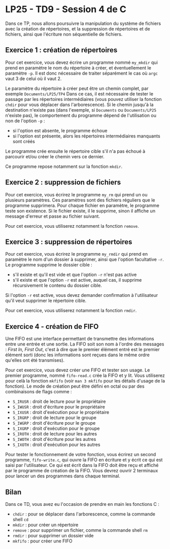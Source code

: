 # LP25 - TD9 - Session 4 de C

Dans ce TP, nous allons poursuivre la manipulation du système de fichiers avec la création de répertoires, et la suppression de répertoires et de fichiers, ainsi que l'écriture non séquentielle de fichiers.

## Exercice 1 : création de répertoires

Pour cet exercice, vous devez écrire un programme nommé `my_mkdir` qui prend en paramètre le nom du répertoire à créer, et éventuellement le paramètre `-p`. Il est donc nécessaire de traiter séparément le cas où `argc` vaut 3 de celui où il vaut 2.

Le paramètre du répertoire à créer peut être un chemin complet, par exemple `Documents/LP25/TP4` Dans ce cas, il est nécessaire de tester le passage par les répertoires intermédiaires (vous pouvez utiliser la fonction `chdir` pour vous déplacer dans l'arborescence). Si le chemin jusqu'à la destination n'existe pas (dans l'exemple, si `Documents` ou `Documents/LP25` n'existe pas), le comportement du programme dépend de l'utilisation ou non de l'option `-p` :

- si l'option est absente, le programme échoue
- si l'option est présente, alors les répertoires intermédiaires manquants sont créés

Le programme crée ensuite le répertoire cible s'il n'a pas échoué à parcourir et/ou créer le chemin vers ce dernier.

Ce programme repose notamment sur la fonction `mkdir`.

## Exercice 2 : suppression de fichiers

Pour cet exercice, vous écrirez le programme `my_rm` qui prend un ou plusieurs paramètres. Ces paramètres sont des fichiers réguliers que le programme supprimera. Pour chaque fichier en paramètre, le programme teste son existence. Si le fichier existe, il le supprime, sinon il affiche un message d'erreur et passe au fichier suivant.

Pour cet exercice, vous utiliserez notamment la fonction `remove`.

## Exercice 3 : suppression de répertoires

Pour cet exercice, vous écrirez le programme `my_rmdir` qui prend en paramètre le nom d'un dossier à supprimer, ainsi que l'option facultative `-r`. Le programme supprime le dossier cible :

- s'il existe et qu'il est vide et que l'option `-r` n'est pas active
- s'il existe et que l'option `-r` est active, auquel cas, il supprime récursivement le contenu du dossier cible.

Si l'option `-r` est active, vous devez demander confirmation à l'utilisateur qu'il veut supprimer le répertoire cible.

Pour cet exercice, vous utiliserez notamment la fonction `rmdir`.

## Exercice 4 - création de FIFO

Une FIFO est une interface permettant de transmettre des informations entre une entrée et une sortie. La FIFO soit son nom à l'ordre des messages : _First In, First Out_, c'est à dire que le premier élément entré est le premier élément sorti (donc les informations sont reçues dans le même ordre qu'elles ont été transmises).

Pour cet exercice, vous devez créer une FIFO et tester son usage. Le premier programme, nommé `fifo-read.c` crée la FIFO et y lit. Vous utiliserez pour celà la fonction `mkfifo` (voir `man 3 mkfifo` pour les détails d'usage de la fonction). Le mode de création peut être défini en octal ou par des combinaisons de flags comme :

- `S_IRUSR` : droit de lecture pour le propriétaire
- `S_IWUSR` : droit d'écriture pour le propriétaire
- `S_IXUSR` : droit d'exécution pour le propriétaire
- `S_IRGRP` : droit de lecture pour le groupe
- `S_IWGRP` : droit d'écriture pour le groupe
- `S_IXGRP` : droit d'exécution pour le groupe
- `S_IROTH` : droit de lecture pour les autres
- `S_IWOTH` : droit d'écriture pour les autres
- `S_IXOTH` : droit d'exécution pour les autres

Pour tester le fonctionnement de votre fonction, vous écrirez un second programme, `fifo-write.c`, qui ouvre la FIFO en écriture et y écrit ce qui est saisi par l'utilisateur. Ce qui est écrit dans la FIFO doit être reçu et affiché par le programme de création de la FIFO. Vous devrez ouvrir 2 terminaux pour lancer un des programmes dans chaque terminal.

## Bilan

Dans ce TD, vous avez eu l'occasion de prendre en main les fonctions C :

- `chdir` : pour se déplacer dans l'arborescence, comme la commande shell `cd`
- `mkdir` : pour créer un répertoire
- `remove` : pour supprimer un fichier, comme la commande shell `rm`
- `rmdir` : pour supprimer un dossier vide
- `mkfifo` : pour créer une FIFO
